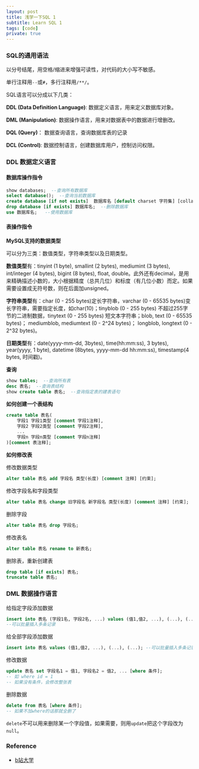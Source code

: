 ```yaml
---
layout: post
title: 浅学一下SQL 1
subtitle: Learn SQL 1
tags: [code]
private: true
---
```


### SQL的通用语法

以分号结尾，用空格/缩进来增强可读性，对代码的大小写不敏感。

单行注释用`--`或`#`，多行注释用`/**/`。

SQL语言可以分成以下几类：

**DDL (Data Definition Language)**: 数据定义语言，用来定义数据库对象。

**DML (Manipulation)**: 数据操作语言，用来对数据表中的数据进行增删改。

**DQL (Query)**： 数据查询语言，查询数据库表的记录

**DCL (Control)**: 数据控制语言，创建数据库用户，控制访问权限。


### DDL  数据定义语言

#### 数据库操作指令

```sql
show databases;  --查询所有数据库
select database();  --查询当前数据库
create database [if not exists]  数据库名 [default charset 字符集] [collate 排序规则];   --创建数据库，中括号里的内容是可选的
drop database [if exists] 数据库名;  --删除数据库
use 数据库名;   --使用数据库
```

#### 表操作指令

**MySQL支持的数据类型**

可以分为三类：数值类型，字符串类型以及日期类型。

**数值类型**有：tinyint (1 byte), smallint (2 bytes), mediumint (3 bytes), int/integer (4 bytes), bigint (8 bytes), float, double。此外还有decimal，是用来精确描述小数的，大小根据精度（总共几位）和标度（有几位小数）而定。如果需要设置成无符号数，则在后面加unsigned。

**字符串类型**有：char (0 - 255 bytes)定长字符串，varchar (0 - 65535 bytes)变长字符串，需要指定长度，如char(10)；tinyblob (0 - 255 bytes) 不超过255字节的二进制数据，tinytext (0 - 255 bytes) 短文本字符串；blob, text (0 - 65535 bytes)； mediumblob, mediumtext (0 - 2^24 bytes)； longblob, longtext (0 - 2^32 bytes)。

**日期类型**有：date(yyyy-mm-dd, 3bytes), time(hh:mm:ss), 3 bytes), year(yyyy, 1 byte), datetime (8bytes, yyyy-mm-dd hh:mm:ss), timestamp(4 bytes, 时间戳)。

**查询**

```sql
show tables;  --查询所有表
desc 表名;  --查询表结构
show create table 表名;  --查询指定表的建表语句
```

**如何创建一个表结构**

```sql
create table 表名(
	字段1 字段1类型 [comment 字段1注释],
	字段2 字段2类型 [comment 字段2注释],
	...
	字段n 字段n类型 [comment 字段n注释]
)[comment 表注释];
```


**如何修改表**

修改数据类型

```sql
alter table 表名 add 字段名 类型(长度) [comment 注释] [约束];
```

修改字段名和字段类型

```sql
alter table 表名 change 旧字段名 新字段名 类型(长度) [comment 注释] [约束];
```

删除字段

```sql
alter table 表名 drop 字段名;
```

修改表名

```sql
alter table 表名 rename to 新表名;
```

删除表，重新创建表

```sql
drop table [if exists] 表名;
truncate table 表名;
```


### DML 数据操作语言

给指定字段添加数据

```sql
insert into 表名 (字段1名, 字段2名, ...) values (值1,值2, ...), (...), (...);
--可以批量插入多条记录
```

给全部字段添加数据

```sql
insert into 表名 values (值1,值2, ...), (...), (...); --可以批量插入多条记录
```

修改数据

```sql
update 表名 set 字段名1 = 值1, 字段名2 = 值2, ... [where 条件];
-- 如 where id = 1
-- 如果没有条件，会修改整张表 
```

删除数据

```sql
delete from 表名 [where 条件];
-- 如果不加where的话那就全删了
```

`delete`不可以用来删除某一个字段值，如果需要，则用`update`把这个字段改为`null`。



### Reference 

- [b站大学](https://www.bilibili.com/video/BV1Kr4y1i7ru?p=14&share_source=copy_web)
